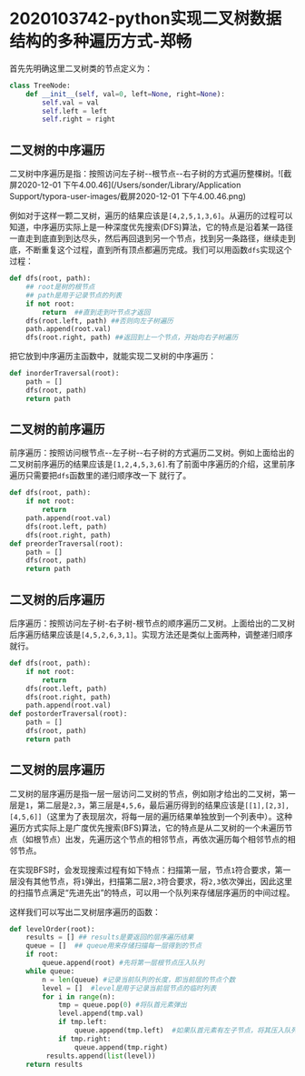 # 2020103742-python实现二叉树数据结构的多种遍历方式-郑畅

首先先明确这里二叉树类的节点定义为：

```python
class TreeNode:
    def __init__(self, val=0, left=None, right=None):
        self.val = val
        self.left = left
        self.right = right
```

## 二叉树的中序遍历

二叉树中序遍历是指：按照访问左子树--根节点--右子树的方式遍历整棵树。![截屏2020-12-01 下午4.00.46](/Users/sonder/Library/Application Support/typora-user-images/截屏2020-12-01 下午4.00.46.png)

例如对于这样一颗二叉树，遍历的结果应该是`[4,2,5,1,3,6]`。从遍历的过程可以知道，中序遍历实际上是一种深度优先搜索(DFS)算法，它的特点是沿着某一路径一直走到底直到到达尽头，然后再回退到另一个节点，找到另一条路径，继续走到底，不断重复这个过程，直到所有顶点都遍历完成。我们可以用函数`dfs`实现这个过程：

```python
def dfs(root, path):
    ## root是树的根节点
    ## path是用于记录节点的列表
    if not root:
        return	##直到走到叶节点才返回
    dfs(root.left, path) ##否则向左子树遍历
    path.append(root.val)
    dfs(root.right, path) ##返回到上一个节点，开始向右子树遍历
```

把它放到中序遍历主函数中，就能实现二叉树的中序遍历：

```python
def inorderTraversal(root):
    path = []
    dfs(root, path)
    return path
```

## 二叉树的前序遍历

前序遍历：按照访问根节点--左子树--右子树的方式遍历二叉树。例如上面给出的二叉树前序遍历的结果应该是`[1,2,4,5,3,6]`.有了前面中序遍历的介绍，这里前序遍历只需要把`dfs`函数里的递归顺序改一下 就行了。

```python
def dfs(root, path):
    if not root:
        return
    path.append(root.val)
    dfs(root.left, path)
    dfs(root.right, path)
def preorderTraversal(root):
    path = []
    dfs(root, path)
    return path
```

## 二叉树的后序遍历

后序遍历：按照访问左子树-右子树-根节点的顺序遍历二叉树。上面给出的二叉树后序遍历结果应该是`[4,5,2,6,3,1]`。实现方法还是类似上面两种，调整递归顺序就行。

```python
def dfs(root, path):
    if not root:
        return
    dfs(root.left, path)
    dfs(root.right, path)
    path.append(root.val)
def postorderTraversal(root):
    path = []
    dfs(root, path)
    return path
```

## 二叉树的层序遍历

二叉树的层序遍历是指一层一层访问二叉树的节点，例如刚才给出的二叉树，第一层是`1`，第二层是`2,3`，第三层是`4,5,6`，最后遍历得到的结果应该是`[[1],[2,3],[4,5,6]]`（这里为了表现层次，将每一层的遍历结果单独放到一个列表中）。这种遍历方式实际上是广度优先搜索(BFS)算法，它的特点是从二叉树的一个未遍历节点（如根节点）出发，先遍历这个节点的相邻节点，再依次遍历每个相邻节点的相邻节点。

在实现BFS时，会发现搜索过程有如下特点：扫描第一层，节点`1`符合要求，第一层没有其他节点，将`1`弹出，扫描第二层`2,3`符合要求，将`2,3`依次弹出，因此这里的扫描节点满足“先进先出”的特点，可以用一个队列来存储层序遍历的中间过程。

这样我们可以写出二叉树层序遍历的函数：

```python
def levelOrder(root):
    results = [] ## results是要返回的层序遍历结果
    queue = []	## queue用来存储扫描每一层得到的节点
    if root:
        queue.append(root) #先将第一层根节点压入队列
    while queue:
        n = len(queue) #记录当前队列的长度，即当前层的节点个数
        level = []	#level是用于记录当前层节点的临时列表
        for i in range(n):
            tmp = queue.pop(0) #将队首元素弹出
            level.append(tmp.val)
            if tmp.left:
                queue.append(tmp.left)	#如果队首元素有左子节点，将其压入队列
            if tmp.right:
                queue.append(tmp.right)
         results.append(list(level))
    return results
```



